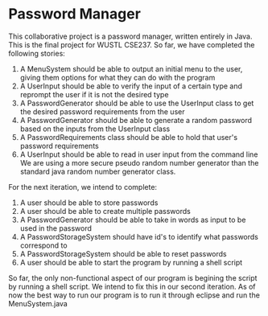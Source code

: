 # Password Manager
This collaborative project is a password manager, written entirely in Java. This is the final project for WUSTL CSE237. 
So far, we have completed the following stories: 
1. A MenuSystem should be able to output an initial menu to the user, giving them options for what they can do with the program
2. A UserInput should be able to verify the input of a certain type and reprompt the user if it is not the desired type
3. A PasswordGenerator should be able to use the UserInput class to get the desired password requirements from the user
4. A PasswordGenerator should be able to generate a random password based on the inputs from the UserInput class
5. A PasswordRequirements class should be able to hold that user's password requirements
6. A UserInput should be able to read in user input from the command line
We are using a more secure pseudo random number generator than the standard java random number generator class.

For the next iteration, we intend to complete:
1. A user should be able to store passwords
2. A user should be able to create multiple passwords
3. A PasswordGenerator should be able to take in words as input to be used in the password
4. A PasswordStorageSystem should have id's to identify what passwords correspond to
5. A PasswordStorageSystem should be able to reset passwords
6. A user should be able to start the program by running a shell script


So far, the only non-functional aspect of our program is begining the script by running a shell script. We intend to fix this in our second iteration.
As of now the best way to run our program is to run it through eclipse and run the MenuSystem.java 
